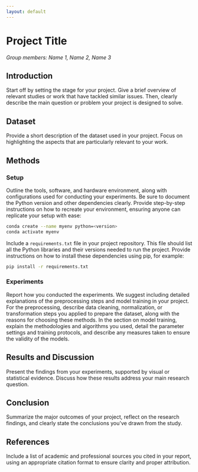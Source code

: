 ```yaml
---
layout: default
---
```


# Project Title

_Group members: Name 1, Name 2, Name 3_

## Introduction

Start off by setting the stage for your project. Give a brief overview of relevant studies or work that have tackled similar issues. Then, clearly describe the main question or problem your project is designed to solve.

## Dataset

Provide a short description of the dataset used in your project. Focus on highlighting the aspects that are particularly relevant to your work.

## Methods

### Setup 


Outline the tools, software, and hardware environment, along with configurations used for conducting your experiments. Be sure to document the Python version and other dependencies clearly. Provide step-by-step instructions on how to recreate your environment, ensuring anyone can replicate your setup with ease:

```bash
conda create --name myenv python=<version>
conda activate myenv
```

Include a `requirements.txt` file in your project repository. This file should list all the Python libraries and their versions needed to run the project. Provide instructions on how to install these dependencies using pip, for example:

```bash
pip install -r requirements.txt
```

### Experiments

Report how you conducted the experiments. We suggest including detailed explanations of the preprocessing steps and model training in your project. For the preprocessing, describe  data cleaning, normalization, or transformation steps you applied to prepare the dataset, along with the reasons for choosing these methods. In the section on model training, explain the methodologies and algorithms you used, detail the parameter settings and training protocols, and describe any measures taken to ensure the validity of the models.

## Results and Discussion

Present the findings from your experiments, supported by visual or statistical evidence. Discuss how these results address your main research question.

## Conclusion

Summarize the major outcomes of your project, reflect on the research findings, and clearly state the conclusions you've drawn from the study.

## References

Include a list of academic and professional sources you cited in your report, using an appropriate citation format to ensure clarity and proper attribution.
